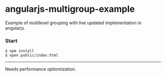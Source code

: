 angularjs-multigroup-example
============================

Example of multilevel grouping with live updated implementation in angularjs.

### Start

```
$ npm install
$ open public/index.html

```

--------

Needs performance optiomization.
